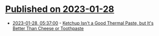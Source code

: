 # [Published on 2023-01-28](index.md)

* [2023-01-28, 05:37:00](https://soylentnews.org/article.pl?sid=23/01/26/1643242&from=rss) - [Ketchup Isn't a Good Thermal Paste, but It's Better Than Cheese or Toothpaste](https://soylentnews.org/article.pl?sid=23/01/26/1643242&from=rss)
